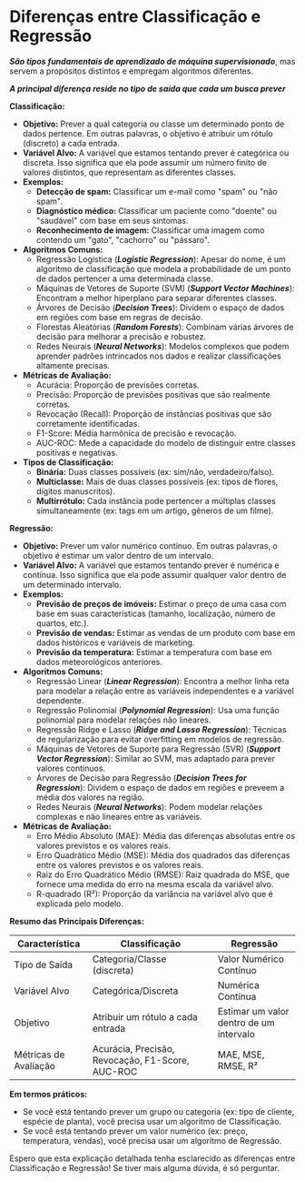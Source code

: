 # Diferenças entre Classificação e Regressão 

***São tipos fundamentais de aprendizado de máquina supervisionado***, mas servem a propósitos distintos e empregam algoritmos diferentes. 

***A principal diferença reside no tipo de saída que cada um busca prever***

**Classificação:**

*   **Objetivo:** Prever a qual categoria ou classe um determinado ponto de dados pertence. Em outras palavras, o objetivo é atribuir um rótulo (discreto) a cada entrada.
*   **Variável Alvo:** A variável que estamos tentando prever é categórica ou discreta. Isso significa que ela pode assumir um número finito de valores distintos, que representam as diferentes classes.
*   **Exemplos:**
    *   **Detecção de spam:** Classificar um e-mail como "spam" ou "não spam".
    *   **Diagnóstico médico:** Classificar um paciente como "doente" ou "saudável" com base em seus sintomas.
    *   **Reconhecimento de imagem:** Classificar uma imagem como contendo um "gato", "cachorro" ou "pássaro".
*   **Algoritmos Comuns:**
    *   Regressão Logística (***Logistic Regression***): Apesar do nome, é um algoritmo de classificação que modela a probabilidade de um ponto de dados pertencer a uma determinada classe.
    *   Máquinas de Vetores de Suporte (SVM) (***Support Vector Machines***): Encontram a melhor hiperplano para separar diferentes classes.
    *   Árvores de Decisão (***Decision Trees***): Dividem o espaço de dados em regiões com base em regras de decisão.
    *   Florestas Aleatórias (***Random Forests***): Combinam várias árvores de decisão para melhorar a precisão e robustez.
    *   Redes Neurais (***Neural Networks***): Modelos complexos que podem aprender padrões intrincados nos dados e realizar classificações altamente precisas.
*   **Métricas de Avaliação:**
    *   Acurácia: Proporção de previsões corretas.
    *   Precisão: Proporção de previsões positivas que são realmente corretas.
    *   Revocação (Recall): Proporção de instâncias positivas que são corretamente identificadas.
    *   F1-Score: Média harmônica de precisão e revocação.
    *   AUC-ROC: Mede a capacidade do modelo de distinguir entre classes positivas e negativas.
*   **Tipos de Classificação:**
    *   **Binária:** Duas classes possíveis (ex: sim/não, verdadeiro/falso).
    *   **Multiclasse:** Mais de duas classes possíveis (ex: tipos de flores, dígitos manuscritos).
    *   **Multirrótulo:** Cada instância pode pertencer a múltiplas classes simultaneamente (ex: tags em um artigo, gêneros de um filme).

**Regressão:**

*   **Objetivo:** Prever um valor numérico contínuo. Em outras palavras, o objetivo é estimar um valor dentro de um intervalo.
*   **Variável Alvo:** A variável que estamos tentando prever é numérica e contínua. Isso significa que ela pode assumir qualquer valor dentro de um determinado intervalo.
*   **Exemplos:**
    *   **Previsão de preços de imóveis:** Estimar o preço de uma casa com base em suas características (tamanho, localização, número de quartos, etc.).
    *   **Previsão de vendas:** Estimar as vendas de um produto com base em dados históricos e variáveis de marketing.
    *   **Previsão da temperatura:** Estimar a temperatura com base em dados meteorológicos anteriores.
*   **Algoritmos Comuns:**
    *   Regressão Linear (***Linear Regression***): Encontra a melhor linha reta para modelar a relação entre as variáveis independentes e a variável dependente.
    *   Regressão Polinomial (***Polynomial Regression***): Usa uma função polinomial para modelar relações não lineares.
    *   Regressão Ridge e Lasso (***Ridge and Lasso Regression***): Técnicas de regularização para evitar overfitting em modelos de regressão.
    *   Máquinas de Vetores de Suporte para Regressão (SVR) (***Support Vector Regression***): Similar ao SVM, mas adaptado para prever valores contínuos.
    *   Árvores de Decisão para Regressão (***Decision Trees for Regression***): Dividem o espaço de dados em regiões e preveem a média dos valores na região.
    *   Redes Neurais (***Neural Networks***): Podem modelar relações complexas e não lineares entre as variáveis.
*   **Métricas de Avaliação:**
    *   Erro Médio Absoluto (MAE): Média das diferenças absolutas entre os valores previstos e os valores reais.
    *   Erro Quadrático Médio (MSE): Média dos quadrados das diferenças entre os valores previstos e os valores reais.
    *   Raiz do Erro Quadrático Médio (RMSE): Raiz quadrada do MSE, que fornece uma medida do erro na mesma escala da variável alvo.
    *   R-quadrado (R²): Proporção da variância na variável alvo que é explicada pelo modelo.

**Resumo das Principais Diferenças:**

| Característica      | Classificação                                  | Regressão                                      |
| ------------------- | --------------------------------------------- | ---------------------------------------------- |
| Tipo de Saída       | Categoria/Classe (discreta)                   | Valor Numérico Contínuo                       |
| Variável Alvo       | Categórica/Discreta                         | Numérica Contínua                              |
| Objetivo            | Atribuir um rótulo a cada entrada            | Estimar um valor dentro de um intervalo          |
| Métricas de Avaliação | Acurácia, Precisão, Revocação, F1-Score, AUC-ROC | MAE, MSE, RMSE, R²                             |

**Em termos práticos:**

*   Se você está tentando prever um grupo ou categoria (ex: tipo de cliente, espécie de planta), você precisa usar um algoritmo de Classificação.
*   Se você está tentando prever um valor numérico (ex: preço, temperatura, vendas), você precisa usar um algoritmo de Regressão.

Espero que esta explicação detalhada tenha esclarecido as diferenças entre Classificação e Regressão! Se tiver mais alguma dúvida, é só perguntar.